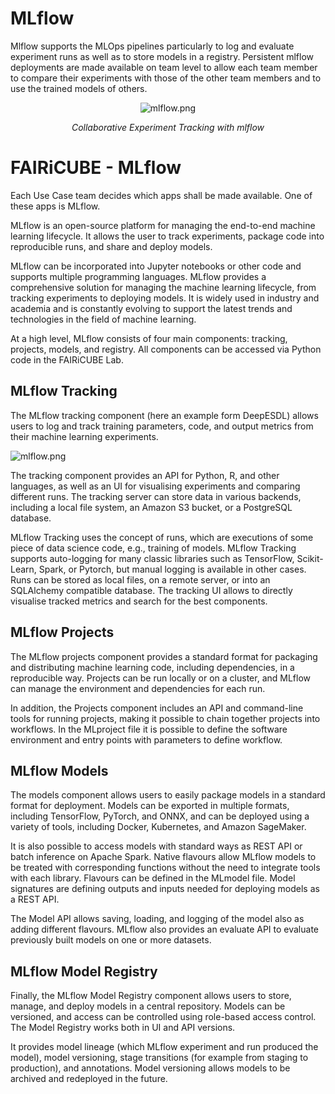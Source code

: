 # MLflow

Mlflow supports the MLOps pipelines particularly to log and evaluate experiment runs as well as to store models in a registry​. Persistent mlflow deployments are made available on team level to allow each team member to compare their experiments with those of the other team members and to use the trained models of others.

<p align="center">
  <img src="../../images/mlflow.png" alt="mlflow.png"/>
</p>
<p align = "center">
  <i>Collaborative Experiment Tracking with mlflow</i>
</p>

# FAIRiCUBE - MLflow

Each Use Case team decides which apps shall be made available. One of these apps is MLflow.

MLflow is an open-source platform for managing the end-to-end machine learning lifecycle. It allows the user to track experiments, package code into reproducible runs, and share and deploy models.

MLflow can be incorporated into Jupyter notebooks or other code and supports multiple programming languages. MLflow provides a comprehensive solution for managing the machine learning lifecycle, from tracking experiments to deploying models. It is widely used in industry and academia and is constantly evolving to support the latest trends and technologies in the field of machine learning.

At a high level, MLflow consists of four main components: tracking, projects, models, and registry. All components can be accessed via Python code in the FAIRiCUBE Lab.

## MLflow Tracking

The MLflow tracking component (here an example form DeepESDL) allows users to log and track training parameters, code, and output metrics from their machine learning experiments.

![mlflow.png](../../images/mlflow.png)

The tracking component provides an API for Python, R, and other languages, as well as an UI for visualising experiments and comparing different runs. The tracking server can store data in various backends, including a local file system, an Amazon S3 bucket, or a PostgreSQL database.

MLflow Tracking uses the concept of runs, which are executions of some piece of data science code, e.g., training of models. MLflow Tracking supports auto-logging for many classic libraries such as TensorFlow, Scikit-Learn, Spark, or Pytorch, but manual logging is available in other cases. Runs can be stored as local files, on a remote server, or into an SQLAlchemy compatible database. The tracking UI allows to directly visualise tracked metrics and search for the best components.

## MLflow Projects

The MLflow projects component provides a standard format for packaging and distributing machine learning code, including dependencies, in a reproducible way. Projects can be run locally or on a cluster, and MLflow can manage the environment and dependencies for each run.

In addition, the Projects component includes an API and command-line tools for running projects, making it possible to chain together projects into workflows. In the MLproject file it is possible to define the software environment and entry points with parameters to define workflow.

## MLflow Models

The models component allows users to easily package models in a standard format for deployment. Models can be exported in multiple formats, including TensorFlow, PyTorch, and ONNX, and can be deployed using a variety of tools, including Docker, Kubernetes, and Amazon SageMaker.

It is also possible to access models with standard ways as REST API or batch inference on Apache Spark. Native flavours allow MLflow models to be treated with corresponding functions without the need to integrate tools with each library. Flavours can be defined in the MLmodel file. Model signatures are defining outputs and inputs needed for deploying models as a REST API.

The Model API allows saving, loading, and logging of the model also as adding different flavours. MLflow also provides an evaluate API to evaluate previously built models on one or more datasets.

## MLflow Model Registry

Finally, the MLflow Model Registry component allows users to store, manage, and deploy models in a central repository. Models can be versioned, and access can be controlled using role-based access control. The Model Registry works both in UI and API versions.

It provides model lineage (which MLflow experiment and run produced the model), model versioning, stage transitions (for example from staging to production), and annotations. Model versioning allows models to be archived and redeployed in the future.
